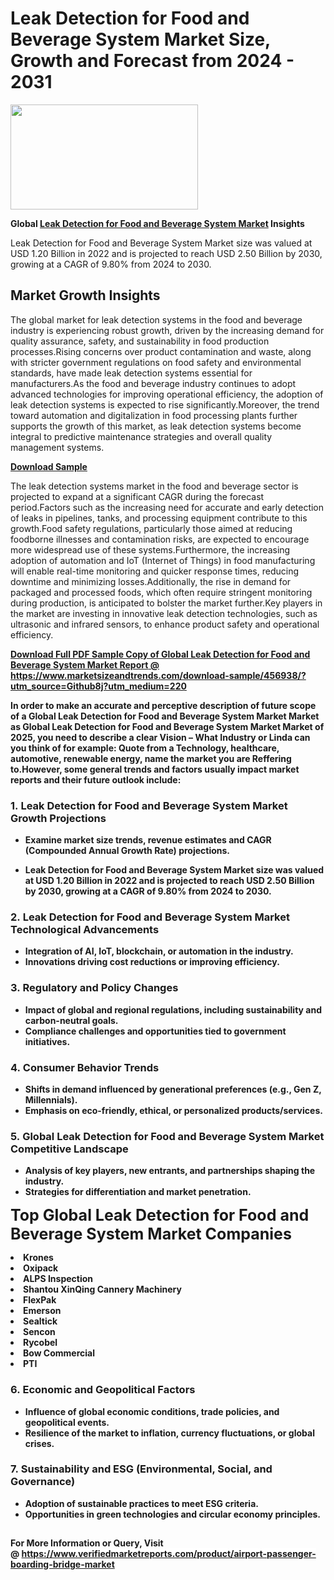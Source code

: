 <H1>Leak Detection for Food and Beverage System Market Size, Growth and Forecast from 2024 - 2031</H1><img class="aligncenter size-medium wp-image-584254" src="https://thirdeyenews.in/wp-content/uploads/2024/09/Global-Market-Research-300x168.jpeg" alt="" width="300" height="168" /><p><strong>Global&nbsp;<a href="https://www.marketsizeandtrends.com/download-sample/456938/?utm_source=Github8j?utm_medium=220">Leak Detection for Food and Beverage System Market</a> Insights</strong></p><p>Leak Detection for Food and Beverage System Market size was valued at USD 1.20 Billion in 2022 and is projected to reach USD 2.50 Billion by 2030, growing at a CAGR of 9.80% from 2024 to 2030.</p><p><h2>Market Growth Insights</h2> <p>The global market for leak detection systems in the food and beverage industry is experiencing robust growth, driven by the increasing demand for quality assurance, safety, and sustainability in food production processes.Rising concerns over product contamination and waste, along with stricter government regulations on food safety and environmental standards, have made leak detection systems essential for manufacturers.As the food and beverage industry continues to adopt advanced technologies for improving operational efficiency, the adoption of leak detection systems is expected to rise significantly.Moreover, the trend toward automation and digitalization in food processing plants further supports the growth of this market, as leak detection systems become integral to predictive maintenance strategies and overall quality management systems.</p> <p><strong><a href="#">Download Sample</a></strong></p> <p>The leak detection systems market in the food and beverage sector is projected to expand at a significant CAGR during the forecast period.Factors such as the increasing need for accurate and early detection of leaks in pipelines, tanks, and processing equipment contribute to this growth.Food safety regulations, particularly those aimed at reducing foodborne illnesses and contamination risks, are expected to encourage more widespread use of these systems.Furthermore, the increasing adoption of automation and IoT (Internet of Things) in food manufacturing will enable real-time monitoring and quicker response times, reducing downtime and minimizing losses.Additionally, the rise in demand for packaged and processed foods, which often require stringent monitoring during production, is anticipated to bolster the market further.Key players in the market are investing in innovative leak detection technologies, such as ultrasonic and infrared sensors, to enhance product safety and operational efficiency.<p><strong><a href="#"></p><p><span class=""><strong>Download Full PDF Sample Copy of Global Leak Detection for Food and Beverage System Market Report</strong> @ <a href="https://www.marketsizeandtrends.com/download-sample/456938/?utm_source=Github8j?utm_medium=220" target="_blank">https://www.marketsizeandtrends.com/download-sample/456938/?utm_source=Github8j?utm_medium=220</a></span></p><p>In order to make an accurate and perceptive description of future scope of a Global&nbsp;Leak Detection for Food and Beverage System Market Market as Global&nbsp;Leak Detection for Food and Beverage System Market Market of 2025, you need to describe a clear Vision &ndash; What Industry or Linda can you think of for example: Quote from a Technology, healthcare, automotive, renewable energy, name the market you are Reffering to.However, some general trends and factors usually impact market reports and their future outlook include:</p><h3>1.&nbsp;<strong>Leak Detection for Food and Beverage System Market Growth Projections</strong></h3><ul><li>Examine market size trends, revenue estimates and CAGR (Compounded Annual Growth Rate) projections.</li><li><p>Leak Detection for Food and Beverage System Market size was valued at USD 1.20 Billion in 2022 and is projected to reach USD 2.50 Billion by 2030, growing at a CAGR of 9.80% from 2024 to 2030.</p></li></ul><h3>2.&nbsp;<strong>Leak Detection for Food and Beverage System Market Technological Advancements</strong></h3><ul><li>Integration of AI, IoT, blockchain, or automation in the industry.</li><li>Innovations driving cost reductions or improving efficiency.</li></ul><h3>3.&nbsp;<strong>Regulatory and Policy Changes</strong></h3><ul><li>Impact of global and regional regulations, including sustainability and carbon-neutral goals.</li><li>Compliance challenges and opportunities tied to government initiatives.</li></ul><h3>4.&nbsp;<strong>Consumer Behavior Trends</strong></h3><ul><li>Shifts in demand influenced by generational preferences (e.g., Gen Z, Millennials).</li><li>Emphasis on eco-friendly, ethical, or personalized products/services.</li></ul><h3>5.&nbsp;<strong>Global Leak Detection for Food and Beverage System Market Competitive Landscape</strong></h3><ul><li>Analysis of key players, new entrants, and partnerships shaping the industry.</li><li>Strategies for differentiation and market penetration.</li></ul><p data-pm-slice="1 1 []"><span style="color: inherit; font-family: inherit; font-size: 25px;">Top Global Leak Detection for Food and Beverage System Market Companies</span></p><div class="" data-test-id=""><p><li>Krones</li><li> Oxipack</li><li> ALPS Inspection</li><li> Shantou XinQing Cannery Machinery</li><li> FlexPak</li><li> Emerson</li><li> Sealtick</li><li> Sencon</li><li> Rycobel</li><li> Bow Commercial</li><li> PTI</li></p></div><h3>6.&nbsp;<strong>Economic and Geopolitical Factors</strong></h3><ul><li>Influence of global economic conditions, trade policies, and geopolitical events.</li><li>Resilience of the market to inflation, currency fluctuations, or global crises.</li></ul><h3>7.&nbsp;<strong>Sustainability and ESG (Environmental, Social, and Governance)</strong></h3><ul><li>Adoption of sustainable practices to meet ESG criteria.</li><li>Opportunities in green technologies and circular economy principles.</li></ul><h2><strong style="font-size: 14px;">For More Information or Query, Visit @&nbsp;</strong><a style="background-color: #ffffff; font-size: 14px;" href="https://www.marketsizeandtrends.com/report/leak-detection-for-food-and-beverage-system-market/" target="_blank">https://www.verifiedmarketreports.com/product/airport-passenger-boarding-bridge-market</a></h2>